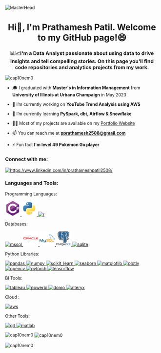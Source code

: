 ![MasterHead](https://marketing.illinois.edu/wp-content/uploads/2021/09/logo-internal-collaboration-1024x423.png)
<h1 align="center">Hi👋, I'm Prathamesh Patil. Welcome to my GitHub page!😄</h1>
<h3 align="center">📊📈I'm a Data Analyst passionate about using data to drive insights and tell compelling stories. On this page you'll find code repositories and analytics projects from my work. </h3>

<p align="left"> <img src="https://komarev.com/ghpvc/?username=cap10nem0&label=Profile%20views&color=0e75b6&style=flat" alt="cap10nem0" /> </p>

- 🎓 I graduated with **Master's in Information Management** from **University of Illinois at Urbana Champaign** in May 2023

- 🔭 I’m currently working on **YouTube Trend Analysis using AWS**

- 🌱 I’m currently learning **PySpark, dbt, Airflow & Snowflake**

- 👨‍💻 Most of my projects are available on my [Portfolio Website](https://pprathamesh2508.carrd.co/)

- 📫 You can reach me at **pprathamesh2508@gmail.com**

- ⚡ Fun fact **I'm level 49 Pokémon Go player**

<h3 align="left">Connect with me:</h3>
<p align="left">
	<a href="https://linkedin.com/in/prathameshpatil2508/"
	   target="blank">
		<img align="center"
		     src="https://raw.githubusercontent.com/rahuldkjain/github-profile-readme-generator/master/src/images/icons/Social/linked-in-alt.svg"
		     alt="https://www.linkedin.com/in/prathameshpatil2508/"
		     height="50"
		     width="50"/>
	</a>

  
<h3 align="left">Languages and Tools:</h3>

<p align="left">
  Programming Languages:
  <div>
    <a href="https://www.w3schools.com/cs/" target="_blank" rel="noreferrer">
      <img src="https://raw.githubusercontent.com/devicons/devicon/master/icons/csharp/csharp-original.svg" alt="csharp" width="50" height="50"/>
    </a>
    <a href="https://www.python.org" target="_blank" rel="noreferrer">
      <img src="https://raw.githubusercontent.com/devicons/devicon/master/icons/python/python-original.svg" alt="python" width="50" height="50"/>
    </a>
    <a href="https://rstudio-education.github.io/hopr/starting.html" target="_blank" rel="noreferrer">
      <img src="https://www.r-project.org/logo/Rlogo.svg" alt="r" width="50" height="50"/>
    </a>
	  
  </div>
  
  Databases:
  <div>
    <a href="https://www.microsoft.com/en-us/sql-server" target="_blank" rel="noreferrer">
      <img src="https://www.svgrepo.com/show/303229/microsoft-sql-server-logo.svg" alt="mssql" width="50" height="50"/>
    </a>
    <a href="https://www.oracle.com/" target="_blank" rel="noreferrer">
      <img src="https://raw.githubusercontent.com/devicons/devicon/master/icons/oracle/oracle-original.svg" alt="oracle" width="50" height="50"/>
    </a>
    <a href="https://www.mysql.com/" target="_blank" rel="noreferrer">
      <img src="https://raw.githubusercontent.com/devicons/devicon/master/icons/mysql/mysql-original-wordmark.svg" alt="mysql" width="50" height="50"/>
    </a>
    <a href="https://www.postgresql.org" target="_blank" rel="noreferrer">
      <img src="https://raw.githubusercontent.com/devicons/devicon/master/icons/postgresql/postgresql-original-wordmark.svg" alt="postgresql" width="50" height="50"/>
    </a>
    <a href="https://www.sqlite.org/" target="_blank" rel="noreferrer">
      <img src="https://www.vectorlogo.zone/logos/sqlite/sqlite-icon.svg" alt="sqlite" width="50" height="50"/>
    </a>
  </div>
  
  Python Libraries:
  <div>
    <a href="https://pandas.pydata.org/" target="_blank" rel="noreferrer">
      <img src="https://upload.wikimedia.org/wikipedia/commons/2/22/Pandas_mark.svg" alt="pandas" width="50" height="50"/>
    </a>
    <a href="https://numpy.org/" target="_blank" rel="noreferrer">
      <img src="https://upload.wikimedia.org/wikipedia/commons/3/31/NumPy_logo_2020.svg" alt="numpy" width="50" height="50"/>
    </a>
    <a href="https://scikit-learn.org/" target="_blank" rel="noreferrer">
      <img src="https://upload.wikimedia.org/wikipedia/commons/0/05/Scikit_learn_logo_small.svg" alt="scikit_learn" width="50" height="50"/>
    </a>
    <a href="https://seaborn.pydata.org/" target="_blank" rel="noreferrer">
      <img src="https://seaborn.pydata.org/_images/logo-mark-lightbg.svg" alt="seaborn" width="50" height="50"/>
    </a>
    <a href="https://matplotlib.org/" target="_blank" rel="noreferrer">
      <img src="https://matplotlib.org/_static/images/documentation.svg" alt="matplotlib" width="50" height="50"/>
    </a>
    <a href="https://getlogovector.com/plotly-logo-vector-svg/" target="_blank" rel="noreferrer">
      <img src="https://getlogovector.com/wp-content/uploads/2020/09/plotly-logo-vector.png" alt="plotly" width="50" height="50"/>
    </a>
    <a href="https://opencv.org/" target="_blank" rel="noreferrer">
      <img src="https://www.vectorlogo.zone/logos/opencv/opencv-icon.svg" alt="opencv" width="50" height="50"/>
    </a>
    <a href="https://pytorch.org/" target="_blank" rel="noreferrer">
      <img src="https://www.vectorlogo.zone/logos/pytorch/pytorch-icon.svg" alt="pytorch" width="50" height="50"/>
    </a>
    <a href="https://www.tensorflow.org" target="_blank" rel="noreferrer">
      <img src="https://www.vectorlogo.zone/logos/tensorflow/tensorflow-icon.svg" alt="tensorflow" width="50" height="50"/>
    </a>
  </div>
  
  BI Tools:
  <div>
    <a href="https://www.tableau.com/" target="_blank" rel="noreferrer">
      <img src="https://www.svgrepo.com/show/354428/tableau-icon.svg" alt="tableau" width="50" height="50"/>
    </a>
    <a href="https://www.microsoft.com/en-us/power-platform/products/power-bi" target="_blank" rel="noreferrer">
      <img src="https://upload.wikimedia.org/wikipedia/commons/c/cf/New_Power_BI_Logo.svg" alt="powerbi" width="50" height="50"/>
    </a>
    <a href="https://www.domo.com/" target="_blank" rel="noreferrer">
      <img src="https://seekvectorlogo.com/wp-content/uploads/2018/01/domo-vector-logo-small.png" alt="domo" width="50" height="50"/>
    </a>
    <a href="https://www.alteryx.com/" target="_blank" rel="noreferrer">
      <img src="https://upload.wikimedia.org/wikipedia/commons/e/ec/Alteryx_logo.svg" alt="alteryx" width="50" height="50"/>
    </a>
  </div>
  
  Cloud :
  <div>
    <a href="https://aws.amazon.com" target="_blank" rel="noreferrer">
      <img src="https://www.svgrepo.com/show/376356/aws.svg" alt="aws" width="50" height="50"/>
    </a>
  </div>

  Other Tools:
  <div>
    <a href="https://git-scm.com/" target="_blank" rel="noreferrer">
      <img src="https://www.vectorlogo.zone/logos/git-scm/git-scm-icon.svg" alt="git" width="50" height="50"/>
    </a>
    <a href="https://www.mathworks.com/" target="_blank" rel="noreferrer">
      <img src="https://upload.wikimedia.org/wikipedia/commons/2/21/Matlab_Logo.png" alt="matlab" width="50" height="50"/>
    </a>
  </div>
  
</p>

	

<p><img align="left" src="https://github-readme-stats.vercel.app/api/top-langs?username=cap10nem0&show_icons=true&locale=en&layout=compact" alt="cap10nem0" /></p>

<p>&nbsp;<img align="center" src="https://github-readme-stats.vercel.app/api?username=cap10nem0&show_icons=true&locale=en" alt="cap10nem0" /></p>

<p><img align="center" src="https://github-readme-streak-stats.herokuapp.com/?user=cap10nem0&" alt="cap10nem0" /></p>

<!---
Cap10nem0/Cap10nem0 is a ✨ special ✨ repository because its `README.md` (this file) appears on your GitHub profile.
You can click the Preview link to take a look at your changes.
--->
